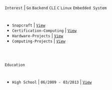 `Interest` | `Go` `Backend` `CLI` `C` `Linux` `Embedded System`
#
- `Snapcraft` | [`View`](https://snapcraft.io/publisher/kentlouisetonino) <br />
- `Certification-Computing` | [`View`](https://github.com/kentlouisetonino/kentlouisetonino/blob/develop/certification/Computing.md) <br />
- `Hardware-Projects` | [`View`](https://github.com/stars/kentlouisetonino/lists/hardware-projects) <br />
- `Computing-Projects` | [_`View`_](https://github.com/stars/kentlouisetonino/lists/computing-projects) <br />


<br />
<br />

`Education`
#

- `High School` | `06/2009 - 03/2013` | [`View`](https://github.com/kentlouisetonino/kentlouisetonino/blob/develop/education/01-High-School.md)
